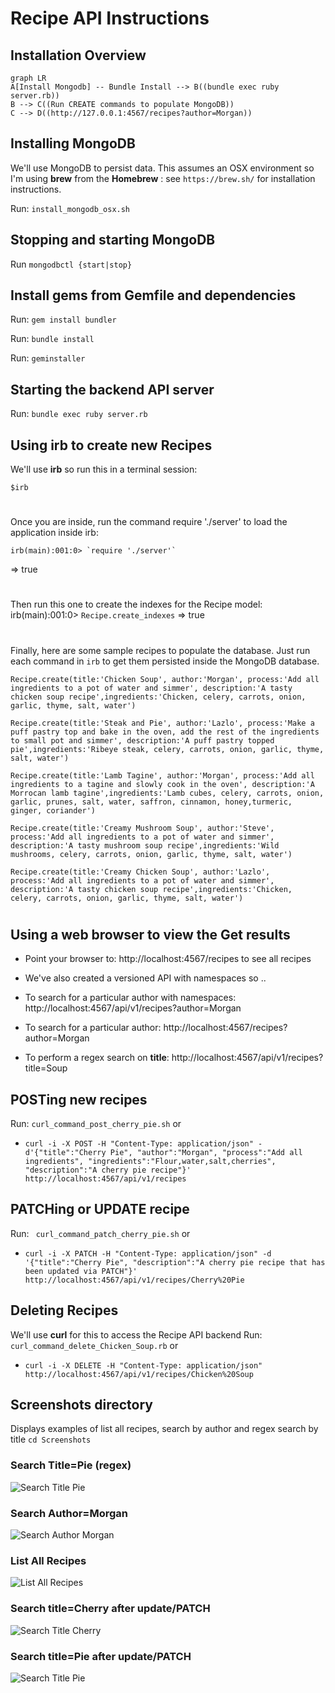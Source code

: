 # Recipe API Instructions

## Installation Overview
```mermaid
graph LR
A[Install Mongodb] -- Bundle Install --> B((bundle exec ruby server.rb))
B --> C((Run CREATE commands to populate MongoDB))
C --> D((http://127.0.0.1:4567/recipes?author=Morgan))

```
## Installing MongoDB
We'll use MongoDB to persist data.
This assumes an OSX environment so I'm using **brew** from the **Homebrew** : see `https://brew.sh/` for installation instructions.

Run: `install_mongodb_osx.sh`

## Stopping and starting MongoDB
Run `mongodbctl {start|stop}`

## Install gems from Gemfile and dependencies
Run: `gem install bundler`

Run: `bundle install`

Run: `geminstaller`

## Starting the backend API server
Run: `bundle exec ruby server.rb`

## Using irb to create new Recipes
We'll use **irb** so run this in a terminal session:

    $irb
#
Once you are inside, run the command require './server' to load the application inside irb:

    irb(main):001:0> `require './server'`
=> true
#
Then run this one to create the indexes for the Recipe model:
    irb(main):001:0> `Recipe.create_indexes`
=> true
#
Finally, here are some sample recipes to populate the database. Just run each command in `irb` to get them persisted inside the MongoDB database.

    Recipe.create(title:'Chicken Soup', author:'Morgan', process:'Add all ingredients to a pot of water and simmer', description:'A tasty chicken soup recipe',ingredients:'Chicken, celery, carrots, onion, garlic, thyme, salt, water')

    Recipe.create(title:'Steak and Pie', author:'Lazlo', process:'Make a puff pastry top and bake in the oven, add the rest of the ingredients to small pot and simmer', description:'A puff pastry topped pie',ingredients:'Ribeye steak, celery, carrots, onion, garlic, thyme, salt, water')

    Recipe.create(title:'Lamb Tagine', author:'Morgan', process:'Add all ingredients to a tagine and slowly cook in the oven', description:'A Morrocan lamb tagine',ingredients:'Lamb cubes, celery, carrots, onion, garlic, prunes, salt, water, saffron, cinnamon, honey,turmeric, ginger, coriander')

    Recipe.create(title:'Creamy Mushroom Soup', author:'Steve', process:'Add all ingredients to a pot of water and simmer', description:'A tasty mushroom soup recipe',ingredients:'Wild mushrooms, celery, carrots, onion, garlic, thyme, salt, water')

    Recipe.create(title:'Creamy Chicken Soup', author:'Lazlo', process:'Add all ingredients to a pot of water and simmer', description:'A tasty chicken soup recipe',ingredients:'Chicken, celery, carrots, onion, garlic, thyme, salt, water')

# 

## Using a web browser to view the Get results

- Point your browser to: http://localhost:4567/recipes to see all recipes
- We've also created a versioned API with namespaces so ..
- To search for a particular author with namespaces: http://localhost:4567/api/v1/recipes?author=Morgan

- To search for a particular author: http://localhost:4567/recipes?author=Morgan
- To perform a regex search on **title**: http://localhost:4567/api/v1/recipes?title=Soup

## POSTing new recipes
Run: `curl_command_post_cherry_pie.sh`
or
 - `curl -i -X POST -H "Content-Type: application/json" -d'{"title":"Cherry Pie", "author":"Morgan", "process":"Add all ingredients", "ingredients":"Flour,water,salt,cherries", "description":"A cherry pie recipe"}' http://localhost:4567/api/v1/recipes`

## PATCHing or UPDATE recipe
Run: ` curl_command_patch_cherry_pie.sh` 
or
 - `curl -i -X PATCH -H "Content-Type: application/json" -d '{"title":"Cherry Pie", "description":"A cherry pie recipe that has been updated via PATCH"}' http://localhost:4567/api/v1/recipes/Cherry%20Pie`


## Deleting Recipes
We'll use **curl** for this to access the Recipe API backend
Run: `curl_command_delete_Chicken_Soup.rb`
or
 - `curl -i -X DELETE -H "Content-Type: application/json" http://localhost:4567/api/v1/recipes/Chicken%20Soup`

## Screenshots directory
Displays examples of list all recipes, search by author and regex search by title
`cd Screenshots`

### Search Title=Pie (regex)
![Search Title Pie](https://github.com/morganism/recipe_api/blob/master/Screenshots/Screenshot%202022-08-01%20at%2018.05.54.png)

### Search Author=Morgan
![Search Author Morgan](https://github.com/morganism/recipe_api/blob/master/Screenshots/Screenshot%202022-08-01%20at%2018.06.11.png)

### List All Recipes
![List All Recipes](https://github.com/morganism/recipe_api/blob/master/Screenshots/Screenshot%202022-08-01%20at%2018.06.19.png)

### Search title=Cherry after update/PATCH
![Search Title Cherry](https://github.com/morganism/recipe_api/blob/master/Screenshots/Screenshot%202022-08-02%20at%2010.43.43.png)

### Search title=Pie after update/PATCH
![Search Title Pie](https://github.com/morganism/recipe_api/blob/master/Screenshots/Screenshot%202022-08-02%20at%2010.46.00.png)
